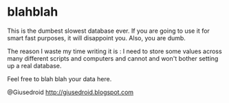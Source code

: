 # blahblah

This is the dumbest slowest database ever. If you are going to use it for smart
fast purposes, it will disappoint you. Also, you are dumb.

The reason I waste my time writing it is : I need to store some values across
many different scripts and computers and cannot and won't bother setting up
a real database.

Feel free to blah blah your data here.

@Giusedroid
http://giusedroid.blogspot.com